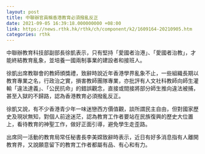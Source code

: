```yaml
---
layout: post
title: 中聯辦官員稱香港教育必須撥亂反正
date: 2021-09-05 16:39:18.000000000 +08:00
link: https://news.rthk.hk/rthk/ch/component/k2/1609164-20210905.htm
categories: rthk
---
```


中聯辦教育科技部副部長徐凱表示，只有堅持「愛國者治港」、「愛國者治教」，才能終結教育亂象，並培養一國兩制事業的建設者和接班人。

徐凱出席教聯會的教師頒獎禮，致辭時說近年香港學界亂象不止，一些組織長期以教育專業之名，行政治之實，損害教師團隊專業，亦批評有人文社科教師向師生灌輸「違法達義」、「公民抗命」的錯誤觀念，直接或間接將部分師生推向違法被捕，甚至入獄的不歸路，認為香港教育必須撥亂反正。

徐凱又說，有不少香港青少年一味迷戀西方價值觀，談所謂民主自由，但對國家歷史及現狀無知，對個人前途迷茫，認為教育工作者要站在民族復興的歷史大位置上，看待教育的神聖工作，做好正面引導，避免學生走歪路。

出席同一活動的教育局常任秘書長李美嫦致辭時表示，近日有好多消息指有人離開教育界，又說願意留下的教育工作者都屬有品、有心和有力。

